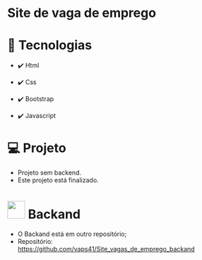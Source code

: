 # Site de vaga de emprego

# 🚀 Tecnologias

* ✔️ Html

* ✔️ Css

* ✔️ Bootstrap

* ✔️ Javascript

# 💻 Projeto

* Projeto sem backend.
* Este projeto está finalizado.

# <img src="https://vaps41.github.io/Site_de_vaga_de_emprego/midia/backend.png" width="40" height="40"> Backand

* O Backand está em outro repositório;
* Repositório: https://github.com/vaps41/Site_vagas_de_emprego_backand


